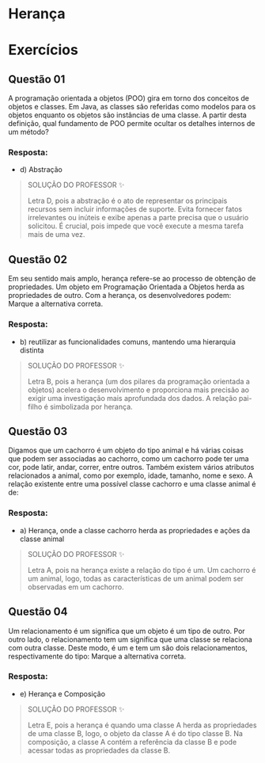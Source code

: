 # Herança

# Exercícios


## Questão 01
A programação orientada a objetos (POO) gira em torno dos conceitos de objetos e classes. Em Java, as classes são referidas como modelos para os objetos enquanto os objetos são instâncias de uma classe.
A partir desta definição, qual fundamento de POO permite ocultar os detalhes internos de um método?

### Resposta:
- d) ​Abstração

> SOLUÇÃO DO PROFESSOR ✨
>
> Letra D, pois a abstração é o ato de representar os principais recursos sem incluir informações de suporte. Evita fornecer fatos irrelevantes ou inúteis e exibe apenas a parte precisa que o usuário solicitou. É crucial, pois impede que você execute a mesma tarefa mais de uma vez.


## Questão 02
Em seu sentido mais amplo, herança refere-se ao processo de obtenção de propriedades. Um objeto em Programação Orientada a Objetos herda as propriedades de outro. Com a herança, os desenvolvedores podem:
Marque a alternativa correta.

### Resposta:
- b) reutilizar as funcionalidades comuns, mantendo uma hierarquia distinta

> SOLUÇÃO DO PROFESSOR ✨
>
> Letra B, pois a herança (um dos pilares da programação orientada a objetos) acelera o desenvolvimento e proporciona mais precisão ao exigir uma investigação mais aprofundada dos dados. A relação pai-filho é simbolizada por herança.


## Questão 03
Digamos que um cachorro é um objeto do tipo animal e há várias coisas que podem ser associadas ao cachorro, como um cachorro pode ter uma cor, pode latir, andar, correr, entre outros. Também existem vários atributos relacionados a animal, como por exemplo, idade, tamanho, nome e sexo.
A relação existente entre uma possível classe cachorro e uma classe animal é de:

### Resposta:
- a) Herança, onde a classe cachorro herda as propriedades e ações da classe animal

> SOLUÇÃO DO PROFESSOR ✨
>
> Letra A, pois na herança existe a relação do tipo é um. Um cachorro é um animal, logo, todas as características de um animal podem ser observadas em um cachorro.


## Questão 04
Um relacionamento é um significa que um objeto é um tipo de outro. Por outro lado, o relacionamento tem um significa que uma classe se relaciona com outra classe.
Deste modo, é um e tem um são dois relacionamentos, respectivamente do tipo:
Marque a alternativa correta.

### Resposta:
- e) Herança e Composição

> SOLUÇÃO DO PROFESSOR ✨
>
> Letra E, pois a herança é quando uma classe A herda as propriedades de uma classe B, logo, o objeto da classe A é do tipo classe B. Na composição, a classe A contém a referência da classe B e pode acessar todas as propriedades da classe B.

